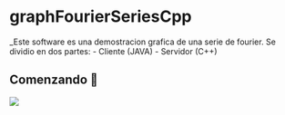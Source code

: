 # graphFourierSeriesCpp

_Este software es una demostracion grafica de una serie de fourier. Se dividio en dos partes:
    - Cliente (JAVA)
    - Servidor (C++)

## Comenzando 🚀



![](gif.gif)